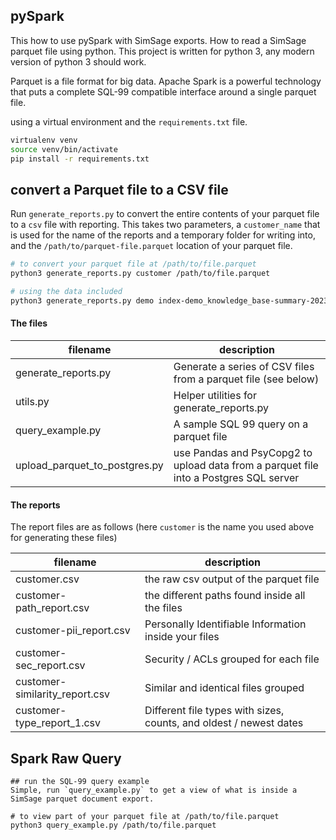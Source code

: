 ## pySpark
This how to use pySpark with SimSage exports.  How to read a SimSage parquet file using python.
This project is written for python 3, any modern version of python 3 should work.

Parquet is a file format for big data.  Apache Spark is a powerful technology that puts a complete SQL-99 compatible interface around a single parquet file.

using a virtual environment and the `requirements.txt` file.

```bash
virtualenv venv
source venv/bin/activate
pip install -r requirements.txt
```

## convert a Parquet file to a CSV file
Run `generate_reports.py` to convert the entire contents of your parquet file to a `csv` file with reporting.
This takes two parameters, a `customer_name` that is used for the name of the reports and a temporary folder for writing into,
and the `/path/to/parquet-file.parquet` location of your parquet file.

```bash
# to convert your parquet file at /path/to/file.parquet
python3 generate_reports.py customer /path/to/file.parquet

# using the data included
python3 generate_reports.py demo index-demo_knowledge_base-summary-2023-1-16.parquet
```

#### The files

| filename                      | description                                                                           |
|-------------------------------|---------------------------------------------------------------------------------------|
| generate_reports.py           | Generate a series of CSV files from a parquet file (see below)                        |
| utils.py                      | Helper utilities for generate_reports.py                                              |
| query_example.py              | A sample SQL 99 query on a parquet file                                               |
| upload_parquet_to_postgres.py | use Pandas and PsyCopg2 to upload data from a parquet file into a Postgres SQL server |


#### The reports

The report files are as follows (here `customer` is the name you used above for generating these files)

|filename                        | description                                                        |
|--------------------------------|--------------------------------------------------------------------|
|customer.csv                    | the raw csv output of the parquet file                             |
|customer-path_report.csv        | the different paths found inside all the files                     |
|customer-pii_report.csv         | Personally Identifiable Information inside your files              |
|customer-sec_report.csv         | Security / ACLs grouped for each file                              |
|customer-similarity_report.csv  | Similar and identical files grouped                                |
|customer-type_report_1.csv      | Different file types with sizes, counts, and oldest / newest dates |


## Spark Raw Query

```
## run the SQL-99 query example
Simple, run `query_example.py` to get a view of what is inside a SimSage parquet document export.

# to view part of your parquet file at /path/to/file.parquet
python3 query_example.py /path/to/file.parquet
```
